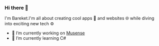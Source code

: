 ### Hi there 👋
I'm Bareket.I'm all about creating cool apps 📱 and websites 🌐 while diving into exciting new tech ⚙️ 

- 🔭 I’m currently working on [Musense](https://github.com/bareket123/final-Project)
- 🌱 I’m currently learning C#

